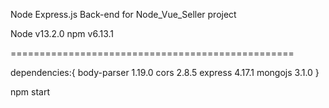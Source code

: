 Node Express.js Back-end for Node_Vue_Seller project

Node v13.2.0
npm v6.13.1


=================================================


dependencies:{
    body-parser 1.19.0
    cors 2.8.5
    express 4.17.1
    mongojs 3.1.0
}

npm start
